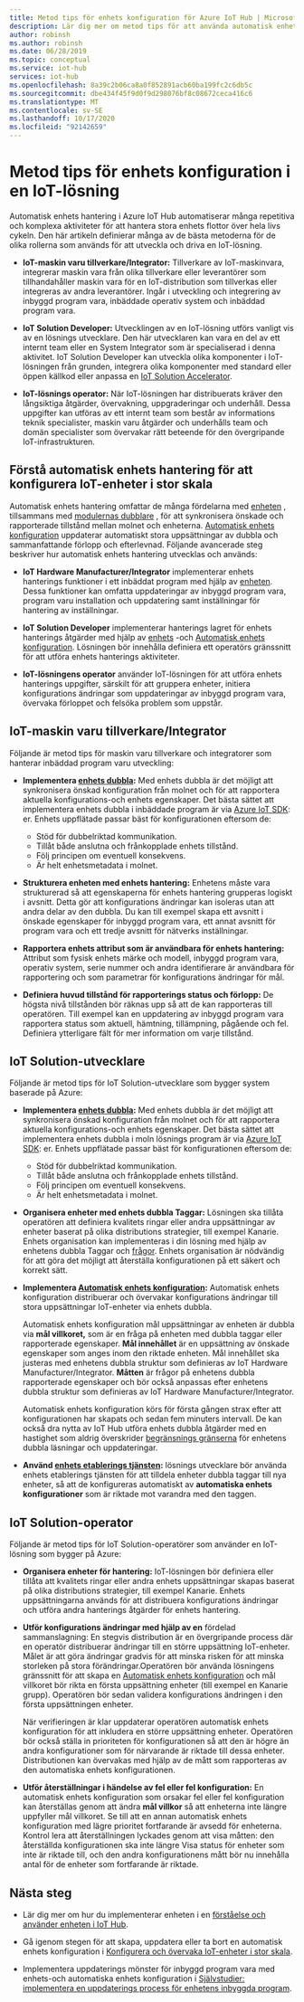 ```yaml
---
title: Metod tips för enhets konfiguration för Azure IoT Hub | Microsoft Docs
description: Lär dig mer om metod tips för att använda automatisk enhets hantering för att minimera repetitiva och komplexa uppgifter som används för att hantera IoT-enheter i stor skala
author: robinsh
ms.author: robinsh
ms.date: 06/28/2019
ms.topic: conceptual
ms.service: iot-hub
services: iot-hub
ms.openlocfilehash: 8a39c2b06ca8a0f852891acb60ba199fc2c6db5c
ms.sourcegitcommit: dbe434f45f9d0f9d298076bf8c08672ceca416c6
ms.translationtype: MT
ms.contentlocale: sv-SE
ms.lasthandoff: 10/17/2020
ms.locfileid: "92142659"
---
```

# <a name="best-practices-for-device-configuration-within-an-iot-solution"></a>Metod tips för enhets konfiguration i en IoT-lösning

Automatisk enhets hantering i Azure IoT Hub automatiserar många repetitiva och komplexa aktiviteter för att hantera stora enhets flottor över hela livs cykeln. Den här artikeln definierar många av de bästa metoderna för de olika rollerna som används för att utveckla och driva en IoT-lösning.

* **IoT-maskin varu tillverkare/Integrator:** Tillverkare av IoT-maskinvara, integrerar maskin vara från olika tillverkare eller leverantörer som tillhandahåller maskin vara för en IoT-distribution som tillverkas eller integreras av andra leverantörer. Ingår i utveckling och integrering av inbyggd program vara, inbäddade operativ system och inbäddad program vara.

* **IoT Solution Developer:** Utvecklingen av en IoT-lösning utförs vanligt vis av en lösnings utvecklare. Den här utvecklaren kan vara en del av ett internt team eller en System Integrator som är specialiserad i denna aktivitet. IoT Solution Developer kan utveckla olika komponenter i IoT-lösningen från grunden, integrera olika komponenter med standard eller öppen källkod eller anpassa en [IoT Solution Accelerator](../iot-accelerators/index.yml).

* **IoT-lösnings operator:** När IoT-lösningen har distribuerats kräver den långsiktiga åtgärder, övervakning, uppgraderingar och underhåll. Dessa uppgifter kan utföras av ett internt team som består av informations teknik specialister, maskin varu åtgärder och underhålls team och domän specialister som övervakar rätt beteende för den övergripande IoT-infrastrukturen.

## <a name="understand-automatic-device-management-for-configuring-iot-devices-at-scale"></a>Förstå automatisk enhets hantering för att konfigurera IoT-enheter i stor skala

Automatisk enhets hantering omfattar de många fördelarna med [enheten](iot-hub-devguide-device-twins.md) , tillsammans med [modulernas dubblare](iot-hub-devguide-module-twins.md) , för att synkronisera önskade och rapporterade tillstånd mellan molnet och enheterna. [Automatisk enhets konfiguration](./iot-hub-automatic-device-management.md) uppdaterar automatiskt stora uppsättningar av dubbla och sammanfattande förlopp och efterlevnad. Följande avancerade steg beskriver hur automatisk enhets hantering utvecklas och används:

* **IoT Hardware Manufacturer/Integrator** implementerar enhets hanterings funktioner i ett inbäddat program med hjälp av [enheten](iot-hub-devguide-device-twins.md). Dessa funktioner kan omfatta uppdateringar av inbyggd program vara, program varu installation och uppdatering samt inställningar för hantering av inställningar.

* **IoT Solution Developer** implementerar hanterings lagret för enhets hanterings åtgärder med hjälp av [enhets](iot-hub-devguide-device-twins.md) -och [Automatisk enhets konfiguration](./iot-hub-automatic-device-management.md). Lösningen bör innehålla definiera ett operatörs gränssnitt för att utföra enhets hanterings aktiviteter.

* **IoT-lösningens operator** använder IoT-lösningen för att utföra enhets hanterings uppgifter, särskilt för att gruppera enheter, initiera konfigurations ändringar som uppdateringar av inbyggd program vara, övervaka förloppet och felsöka problem som uppstår.

## <a name="iot-hardware-manufacturerintegrator"></a>IoT-maskin varu tillverkare/Integrator

Följande är metod tips för maskin varu tillverkare och integratorer som hanterar inbäddad program varu utveckling:

* **Implementera [enhets dubbla](iot-hub-devguide-device-twins.md):** Med enhets dubbla är det möjligt att synkronisera önskad konfiguration från molnet och för att rapportera aktuella konfigurations-och enhets egenskaper. Det bästa sättet att implementera enhets dubbla i inbäddade program är via [Azure IoT SDK](https://github.com/Azure/azure-iot-sdks): er. Enhets uppflätade passar bäst för konfigurationen eftersom de:

    * Stöd för dubbelriktad kommunikation.
    * Tillåt både anslutna och frånkopplade enhets tillstånd.
    * Följ principen om eventuell konsekvens.
    * Är helt enhetsmetadata i molnet.

* **Strukturera enheten med enhets hantering:** Enhetens måste vara strukturerad så att egenskaperna för enhets hantering grupperas logiskt i avsnitt. Detta gör att konfigurations ändringar kan isoleras utan att andra delar av den dubbla. Du kan till exempel skapa ett avsnitt i önskade egenskaper för inbyggd program vara, ett annat avsnitt för program vara och ett tredje avsnitt för nätverks inställningar. 

* **Rapportera enhets attribut som är användbara för enhets hantering:** Attribut som fysisk enhets märke och modell, inbyggd program vara, operativ system, serie nummer och andra identifierare är användbara för rapportering och som parametrar för konfigurations ändringar för mål.

* **Definiera huvud tillstånd för rapporterings status och förlopp:** De högsta nivå tillstånden bör räknas upp så att de kan rapporteras till operatören. Till exempel kan en uppdatering av inbyggd program vara rapportera status som aktuell, hämtning, tillämpning, pågående och fel. Definiera ytterligare fält för mer information om varje tillstånd.

## <a name="iot-solution-developer"></a>IoT Solution-utvecklare

Följande är metod tips för IoT Solution-utvecklare som bygger system baserade på Azure:

* **Implementera [enhets dubbla](iot-hub-devguide-device-twins.md):** Med enhets dubbla är det möjligt att synkronisera önskad konfiguration från molnet och för att rapportera aktuella konfigurations-och enhets egenskaper. Det bästa sättet att implementera enhets dubbla i moln lösnings program är via [Azure IoT SDK](https://github.com/Azure/azure-iot-sdks): er. Enhets uppflätade passar bäst för konfigurationen eftersom de:

    * Stöd för dubbelriktad kommunikation.
    * Tillåt både anslutna och frånkopplade enhets tillstånd.
    * Följ principen om eventuell konsekvens.
    * Är helt enhetsmetadata i molnet.

* **Organisera enheter med enhets dubbla Taggar:** Lösningen ska tillåta operatören att definiera kvalitets ringar eller andra uppsättningar av enheter baserat på olika distributions strategier, till exempel Kanarie. Enhets organisation kan implementeras i din lösning med hjälp av enhetens dubbla Taggar och [frågor](iot-hub-devguide-query-language.md). Enhets organisation är nödvändig för att göra det möjligt att återställa konfigurationen på ett säkert och korrekt sätt.

* **Implementera [Automatisk enhets konfiguration](./iot-hub-automatic-device-management.md):** Automatisk enhets konfiguration distribuerar och övervakar konfigurations ändringar till stora uppsättningar IoT-enheter via enhets dubbla.

   Automatisk enhets konfiguration mål uppsättningar av enheten är dubbla via **mål villkoret,** som är en fråga på enheten med dubbla taggar eller rapporterade egenskaper. **Mål innehållet** är en uppsättning av önskade egenskaper som anges inom den riktade enheten. Mål innehållet ska justeras med enhetens dubbla struktur som definieras av IoT Hardware Manufacturer/Integrator. **Måtten** är frågor på enhetens dubbla rapporterade egenskaper och bör också anpassas efter enhetens dubbla struktur som definieras av IoT Hardware Manufacturer/Integrator.

   Automatisk enhets konfiguration körs för första gången strax efter att konfigurationen har skapats och sedan fem minuters intervall. De kan också dra nytta av IoT Hub utföra enhets dubbla åtgärder med en hastighet som aldrig överskrider [begränsnings gränserna](iot-hub-devguide-quotas-throttling.md) för enhetens dubbla läsningar och uppdateringar.

* **Använd [enhets etablerings tjänsten](../iot-dps/how-to-manage-enrollments.md):** lösnings utvecklare bör använda enhets etablerings tjänsten för att tilldela enheter dubbla taggar till nya enheter, så att de konfigureras automatiskt av **automatiska enhets konfigurationer** som är riktade mot varandra med den taggen. 

## <a name="iot-solution-operator"></a>IoT Solution-operator

Följande är metod tips för IoT Solution-operatörer som använder en IoT-lösning som bygger på Azure:

* **Organisera enheter för hantering:** IoT-lösningen bör definiera eller tillåta att kvalitets ringar eller andra enhets uppsättningar skapas baserat på olika distributions strategier, till exempel Kanarie. Enhets uppsättningarna används för att distribuera konfigurations ändringar och utföra andra hanterings åtgärder för enhets hantering.

* **Utför konfigurations ändringar med hjälp av en**  fördelad sammanslagning:  En stegvis distribution är en övergripande process där en operatör distribuerar ändringar till en större uppsättning IoT-enheter. Målet är att göra ändringar gradvis för att minska risken för att minska storleken på stora förändringar.Operatören bör använda lösningens gränssnitt för att skapa en [Automatisk enhets konfiguration](./iot-hub-automatic-device-management.md) och mål villkoret bör rikta en första uppsättning enheter (till exempel en Kanarie grupp). Operatören bör sedan validera konfigurations ändringen i den första uppsättningen enheter.

   När verifieringen är klar uppdaterar operatören automatisk enhets konfiguration för att inkludera en större uppsättning enheter. Operatören bör också ställa in prioriteten för konfigurationen så att den är högre än andra konfigurationer som för närvarande är riktade till dessa enheter. Distributionen kan övervakas med hjälp av de mått som rapporteras av den automatiska enhets konfigurationen.

* **Utför återställningar i händelse av fel eller fel konfiguration:**  En automatisk enhets konfiguration som orsakar fel eller fel konfiguration kan återställas genom att ändra **mål villkor** så att enheterna inte längre uppfyller mål villkoret. Se till att en annan automatisk enhets konfiguration med lägre prioritet fortfarande är avsedd för enheterna. Kontrol lera att återställningen lyckades genom att visa måtten: den återställda konfigurationen ska inte längre Visa status för enheter som inte är riktade till, och den andra konfigurationens mått bör nu innehålla antal för de enheter som fortfarande är riktade.

## <a name="next-steps"></a>Nästa steg

* Lär dig mer om hur du implementerar enheten i en [förståelse och använder enheten i IoT Hub](iot-hub-devguide-device-twins.md).

* Gå igenom stegen för att skapa, uppdatera eller ta bort en automatisk enhets konfiguration i [Konfigurera och övervaka IoT-enheter i stor skala](./iot-hub-automatic-device-management.md).

* Implementera uppdaterings mönster för inbyggd program vara med enhets-och automatiska enhets konfiguration i [Självstudier: implementera en uppdaterings process för enhetens inbyggda program](tutorial-firmware-update.md).